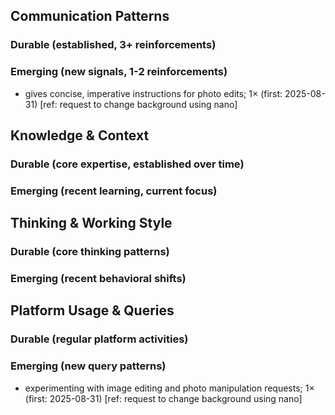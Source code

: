 ## Communication Patterns
### Durable (established, 3+ reinforcements)

### Emerging (new signals, 1-2 reinforcements)
- gives concise, imperative instructions for photo edits; 1× (first: 2025-08-31) [ref: request to change background using nano]

## Knowledge & Context
### Durable (core expertise, established over time)

### Emerging (recent learning, current focus)

## Thinking & Working Style
### Durable (core thinking patterns)

### Emerging (recent behavioral shifts)

## Platform Usage & Queries
### Durable (regular platform activities)

### Emerging (new query patterns)
- experimenting with image editing and photo manipulation requests; 1× (first: 2025-08-31) [ref: request to change background using nano]